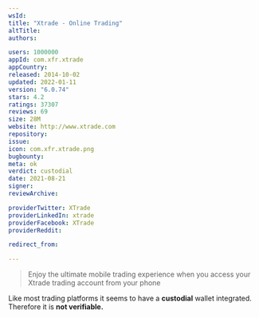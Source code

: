 ```yaml
---
wsId: 
title: "Xtrade - Online Trading"
altTitle: 
authors:

users: 1000000
appId: com.xfr.xtrade
appCountry: 
released: 2014-10-02
updated: 2022-01-11
version: "6.0.74"
stars: 4.2
ratings: 37307
reviews: 69
size: 28M
website: http://www.xtrade.com
repository: 
issue: 
icon: com.xfr.xtrade.png
bugbounty: 
meta: ok
verdict: custodial
date: 2021-08-21
signer: 
reviewArchive:

providerTwitter: XTrade
providerLinkedIn: xtrade
providerFacebook: XTrade
providerReddit: 

redirect_from:

---
```


> Enjoy the ultimate mobile trading experience when you access your Xtrade trading account from your phone

Like most trading platforms it seems to have a **custodial** wallet integrated. Therefore it is **not verifiable.**
